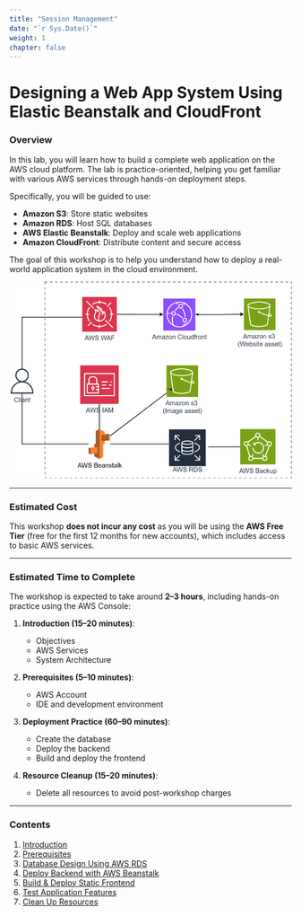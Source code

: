 ```yaml
---
title: "Session Management"
date: "`r Sys.Date()`"
weight: 1
chapter: false
---
```


# Designing a Web App System Using Elastic Beanstalk and CloudFront

### Overview

In this lab, you will learn how to build a complete web application on the AWS cloud platform. The lab is practice-oriented, helping you get familiar with various AWS services through hands-on deployment steps.

Specifically, you will be guided to use:

- **Amazon S3**: Store static websites
- **Amazon RDS**: Host SQL databases
- **AWS Elastic Beanstalk**: Deploy and scale web applications
- **Amazon CloudFront**: Distribute content and secure access

The goal of this workshop is to help you understand how to deploy a real-world application system in the cloud environment.

![ConnectPrivate](/images/workshop-architect.png)

---

### Estimated Cost

This workshop **does not incur any cost** as you will be using the **AWS Free Tier** (free for the first 12 months for new accounts), which includes access to basic AWS services.

---

### Estimated Time to Complete

The workshop is expected to take around **2–3 hours**, including hands-on practice using the AWS Console:

1. **Introduction (15–20 minutes)**:

   - Objectives
   - AWS Services
   - System Architecture

2. **Prerequisites (5–10 minutes)**:

   - AWS Account
   - IDE and development environment

3. **Deployment Practice (60–90 minutes)**:

   - Create the database
   - Deploy the backend
   - Build and deploy the frontend

4. **Resource Cleanup (15–20 minutes)**:
   - Delete all resources to avoid post-workshop charges

---

### Contents

1. [Introduction](1-introduce/)
2. [Prerequisites](2-prerequiste/)
3. [Database Design Using AWS RDS](3-create-database/)
4. [Deploy Backend with AWS Beanstalk](4-deploy-backend/)
5. [Build & Deploy Static Frontend](5-deploy-frontend/)
6. [Test Application Features](6-testing/)
7. [Clean Up Resources](7-cleanup/)

